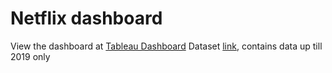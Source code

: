 # Netflix dashboard
View the dashboard at [Tableau Dashboard](https://public.tableau.com/views/NetflixDashboard_16762128066290/Dashboard1?:language=en-US&publish=yes&:display_count=n&:origin=viz_share_link)
Dataset [link](https://public.tableau.com/app/resources/sample-data), contains data up till 2019 only
